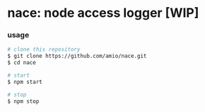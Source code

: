 # nace: node access logger [WIP]

### usage

```bash
# clone this repository
$ git clone https://github.com/amio/nace.git
$ cd nace

# start
$ npm start

# stop
$ npm stop
```
